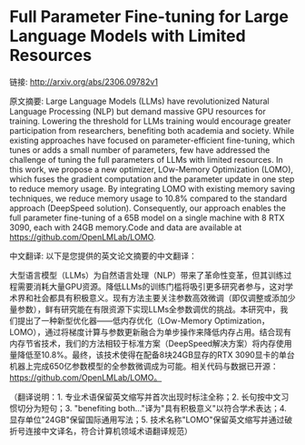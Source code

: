 # Full Parameter Fine-tuning for Large Language Models with Limited Resources

链接: http://arxiv.org/abs/2306.09782v1

原文摘要:
Large Language Models (LLMs) have revolutionized Natural Language Processing
(NLP) but demand massive GPU resources for training. Lowering the threshold for
LLMs training would encourage greater participation from researchers,
benefiting both academia and society. While existing approaches have focused on
parameter-efficient fine-tuning, which tunes or adds a small number of
parameters, few have addressed the challenge of tuning the full parameters of
LLMs with limited resources. In this work, we propose a new optimizer,
LOw-Memory Optimization (LOMO), which fuses the gradient computation and the
parameter update in one step to reduce memory usage. By integrating LOMO with
existing memory saving techniques, we reduce memory usage to 10.8% compared to
the standard approach (DeepSpeed solution). Consequently, our approach enables
the full parameter fine-tuning of a 65B model on a single machine with 8 RTX
3090, each with 24GB memory.Code and data are available at
https://github.com/OpenLMLab/LOMO.

中文翻译:
以下是您提供的英文论文摘要的中文翻译：

大型语言模型（LLMs）为自然语言处理（NLP）带来了革命性变革，但其训练过程需要消耗大量GPU资源。降低LLMs的训练门槛将吸引更多研究者参与，这对学术界和社会都具有积极意义。现有方法主要关注参数高效微调（即仅调整或添加少量参数），鲜有研究能在有限资源下实现LLMs全参数调优的挑战。本研究中，我们提出了一种新型优化器——低内存优化（LOw-Memory Optimization，LOMO），通过将梯度计算与参数更新融合为单步操作来降低内存占用。结合现有内存节省技术，我们的方法相较于标准方案（DeepSpeed解决方案）将内存使用量降低至10.8%。最终，该技术使得在配备8块24GB显存的RTX 3090显卡的单台机器上完成650亿参数模型的全参数微调成为可能。相关代码与数据已开源：https://github.com/OpenLMLab/LOMO。

（翻译说明：1. 专业术语保留英文缩写并首次出现时标注全称；2. 长句按中文习惯切分为短句；3. "benefiting both..."译为"具有积极意义"以符合学术表达；4. 显存单位"24GB"保留国际通用写法；5. 技术名称"LOMO"保留英文缩写并通过破折号连接中文译名，符合计算机领域术语翻译规范）
